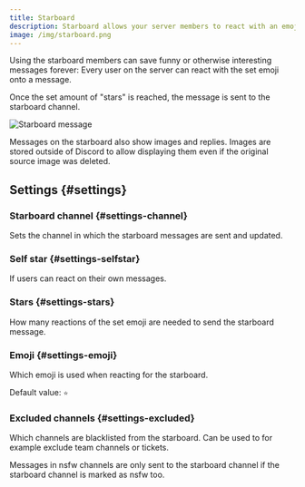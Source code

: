 ```yaml
---
title: Starboard
description: Starboard allows your server members to react with an emoji to a message and save it forever in a special channel.
image: /img/starboard.png
---
```


Using the starboard members can save funny or otherwise interesting messages forever: Every user on the server can react with the set emoji onto a message.

Once the set amount of "stars" is reached, the message is sent to the starboard channel.

![Starboard message](/img/starboard.png)

Messages on the starboard also show images and replies.
Images are stored outside of Discord to allow displaying them even if the original source image was deleted.

## Settings {#settings}

### Starboard channel {#settings-channel}

Sets the channel in which the starboard messages are sent and updated.

### Self star {#settings-selfstar}

If users can react on their own messages.

### Stars {#settings-stars}

How many reactions of the set emoji are needed to send the starboard message.

### Emoji {#settings-emoji}

Which emoji is used when reacting for the starboard.

Default value: `⭐`

### Excluded channels {#settings-excluded}

Which channels are blacklisted from the starboard. Can be used to for example exclude team channels or tickets.

Messages in nsfw channels are only sent to the starboard channel if the starboard channel is marked as nsfw too.
